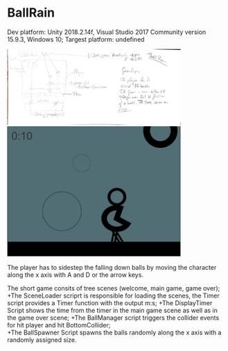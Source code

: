 # BallRain

Dev platform: Unity 2018.2.14f, Visual Studio 2017 Community version 15.9.3, Windows 10; 
Targest platform: undefined

<div>
<img src="./Screenshot/ballrainconcept.jpg" width="400">
<img src="./Screenshot/shortgameBallRain.JPG" width="400">
</div>


The player has to sidestep the falling down balls by moving the character along the x axis with A and D or the arrow keys.

The short game consits of tree scenes (welcome, main game, game over);
+The SceneLoader scriprt is responsible for loading the scenes, the  Timer script provides a Timer function with the output m:s; 
+The DisplayTimer Script shows the time from the timer in the main game scene as well as in the game over scene; 
+The BallManager script triggers the collider events for hit player and hit BottomCollider;  
+The BallSpawner Script spawns the balls randomly along the x axis with a randomly assigned size. 